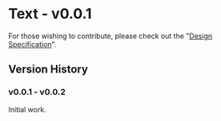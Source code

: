 Text - v0.0.1
=============

For those wishing to contribute, please check out the "[Design Specification](https://docs.google.com/document/d/11ectkwnwi29-cX8QXuzMw7-rRoofFoPocMmFTa3ylJY/edit?usp=sharing)".

## Version History

### v0.0.1 - v0.0.2

Initial work.
